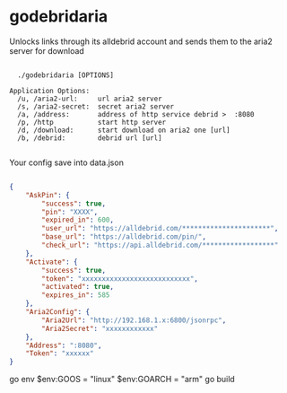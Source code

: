 # godebridaria

Unlocks links through its alldebrid account and sends them to the aria2 server for download

```

  ./godebridaria [OPTIONS]

Application Options:
  /u, /aria2-url:     url aria2 server
  /s, /aria2-secret:  secret aria2 server
  /a, /address:       address of http service debrid >  :8080
  /p, /http           start http server
  /d, /download:      start download on aria2 one [url]
  /b, /debrid:        debrid url [url]


```
Your config save into data.json


```json

{
	"AskPin": {
		"success": true,
		"pin": "XXXX",
		"expired_in": 600,
		"user_url": "https://alldebrid.com/**********************",
		"base_url": "https://alldebrid.com/pin/",
		"check_url": "https://api.alldebrid.com/******************"
	},
	"Activate": {
		"success": true,
		"token": "xxxxxxxxxxxxxxxxxxxxxxxxxxx",
		"activated": true,
		"expires_in": 585
	},
	"Aria2Config": {
		"Aria2Url": "http://192.168.1.x:6800/jsonrpc",
		"Aria2Secret": "xxxxxxxxxxxx"
	},
	"Address": ":8080",
	"Token": "xxxxxx"
}

```


go env
$env:GOOS = "linux"
$env:GOARCH = "arm"
go build